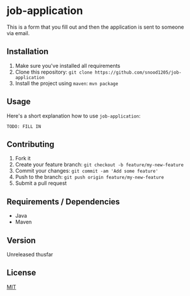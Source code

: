 # job-application

This is a form that you fill out and then the application is sent to someone via email.

## Installation

1. Make sure you've installed all requirements
2. Clone this repository:
  `git clone https://github.com/snood1205/job-application`
3. Install the project using `maven`:
  `mvn package`

## Usage

Here's a short explanation how to use `job-application`:

`TODO: FILL IN`

## Contributing

1. Fork it
2. Create your feature branch: `git checkout -b feature/my-new-feature`
3. Commit your changes: `git commit -am 'Add some feature'`
4. Push to the branch: `git push origin feature/my-new-feature`
5. Submit a pull request

## Requirements / Dependencies

* Java
* Maven

## Version

Unreleased thusfar

## License

[MIT](LICENSE)